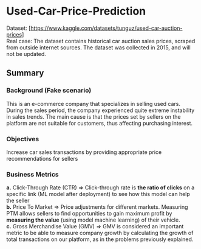 # Used-Car-Price-Prediction

Dataset: [https://www.kaggle.com/datasets/tunguz/used-car-auction-prices]  
Real case: The dataset contains historical car auction sales prices, scraped from outside internet sources. The dataset was collected in 2015, and will not be updated.

## Summary  

### Background (Fake scenario)  
This is an e-commerce company that specializes in selling used cars. During the sales period, the company experienced quite extreme instability in sales trends. The main cause is that the prices set by sellers on the platform are not suitable for customers, thus affecting purchasing interest.  

### Objectives
Increase car sales transactions by providing appropriate price recommendations for sellers   

### Business Metrics    
**a.** Click-Through Rate (CTR)  => Click-through rate is **the ratio of clicks** on a specific link (ML model after deployment) to see how this model can help the seller  
**b.** Price To Market => Price adjustments for different markets. Measuring PTM allows sellers to find opportunities to gain maximum profit by **measuring the value** (using model machine learning) of their vehicle.  
**c.** Gross Merchandise Value (GMV)  => GMV is considered an important metric to be able to measure company growth by calculating the growth of total transactions on our platform, as in the problems previously explained.
